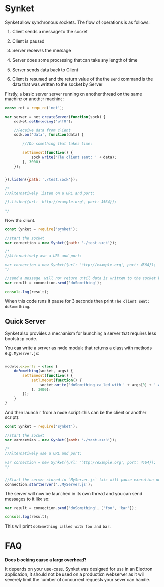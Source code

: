 Synket
======

Synket allow synchronous sockets. The flow of operations is as follows:

1. Client sends a message to the socket

2. Client is paused

3. Server receives the message 

4. Server does some processing that can take any length of time

5. Server sends data back to Client

6. Client is resumed and the return value of the the `send` command is the data that was written to the socket by Server



Firstly, a basic server server running on another thread on the same machine or another machine:


```js
const net = require('net');

var server = net.createServer(function(sock) {
	socket.setEncoding('utf8');

	//Receive data from client
	sock.on('data', function(data) {

		///Do something that takes time:
		
		setTimeout(function() {
			sock.write('The client sent: ' + data);
		}, 3000);
	});

	
}).listen({path: './test.sock'});

/*
//Alternatively listen on a URL and port:

}).listen({url: 'http://example.org', port: 4564});

*/

```

Now the client:


```js
const Synket = require('synket');

//start the socket
var connection = new Synket({path: './test.sock'});

/*
//Alternatively use a URL and port:

var connection = new Synket({url: 'http://example.org', port: 4564});
*/

//send a message, will not return until data is written to the socket by the host
var result = connection.send('doSomething');

console.log(result);
```


When this code runs it pause for 3 seconds then print `The client sent: doSomething`.


Quick Server
------------

Synket also provides a mechanism for launching a server that requires less bootstrap code. 

You can write a server as node module that returns a class with methods e.g. `MyServer.js`:

```js

module.exports = class {
	doSomething(socket, args) {
		setTimeout(function() {
			setTimeout(function() {
				socket.write('doSomething called with ' + args[0] + ' and ' + args[1]);
			}, 3000);
		});
	}
}
```

And then launch it from a node script (this can be the client or another script):

```js
const Synket = require('synket');

//start the socket
var connection = new Synket({path: './test.sock'});

/*
//Alternatively use a URL and port:

var connection = new Synket({url: 'http://example.org', port: 4564});
*/


//Start the server stored in `MyServer.js` this will pause execution until the server is up
connection.startServer('./MyServer.js');

```

The server will now be launched in its own thread and you can send messages to it like so:

```js
var result = connection.send('doSomething', ['foo', 'bar']);

console.log(result);
```

This will print `doSomething called with foo and bar`.



FAQ
===

**Does blocking cause a large overhead?**

It depends on your use-case. Synket was designed for use in an Electron application, it should not be used on a production webserver as it will severely limit the number of concurrent requests your sever can handle.

